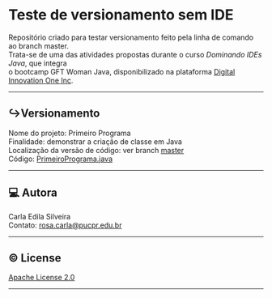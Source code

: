 # Teste de versionamento sem IDE  

Repositório criado para testar versionamento feito pela linha de comando ao branch master.  
Trata-se de uma das atividades propostas durante o curso _Dominando IDEs Java_, que integra  
o bootcamp GFT  Woman Java, disponibilizado na plataforma [Digital Innovation One Inc](https://web.dio.me/).  

---

## ↪️Versionamento  

Nome do projeto: Primeiro Programa  
Finalidade: demonstrar a criação de classe em Java  
Localização da versão de código: ver branch [master](https://github.com/rosacarla/Teste-sem-ide/tree/master)   
Código: [PrimeiroPrograma.java](https://github.com/rosacarla/Teste-sem-ide/blob/master/PrimeiroPrograma.java)  

---

## 💻 Autora  

Carla Edila Silveira  
Contato: rosa.carla@pucpr.edu.br  

---

## © License  

[Apache License 2.0](https://choosealicense.com/licenses/apache-2.0/)  

---
